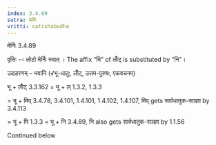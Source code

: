 ```yaml
---
index: 3.4.89
sutra: मेर्निः
vritti: satishabodha
---
```



 मेर्निः 3.4.89 


वृत्तिः --ः लोटो मेर्निः स्‍यात् । The affix “मि” of लोँट् is substituted by “नि”। 


उदाहरणम् – भवानि (√भू-धातुः, लोँट्, उत्तम-पुरुषः, एकवचनम्) 

भू + लोँट् 3.3.162 = भू + ल् 1.3.2, 1.3.3 

= भू + मिप् 3.4.78, 3.4.101, 1.4.101, 1.4.102, 1.4.107, मिप् gets सार्वधातुक-सञ्ज्ञा by 3.4.113 

= भू + मि 1.3.3 = भू + नि 3.4.89, नि also gets सार्वधातुक-सञ्ज्ञा by 1.1.56 


Continued below 


